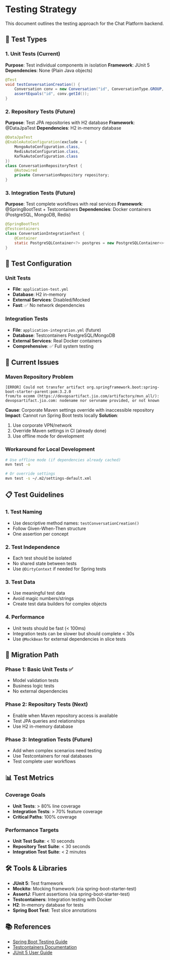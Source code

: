 # Testing Strategy

This document outlines the testing approach for the Chat Platform backend.

## 🧪 Test Types

### 1. Unit Tests (Current)
**Purpose**: Test individual components in isolation
**Framework**: JUnit 5
**Dependencies**: None (Plain Java objects)

```java
@Test
void testConversationCreation() {
    Conversation conv = new Conversation("id", ConversationType.GROUP, "name", "user");
    assertEquals("id", conv.getId());
}
```

### 2. Repository Tests (Future)
**Purpose**: Test JPA repositories with H2 database
**Framework**: @DataJpaTest
**Dependencies**: H2 in-memory database

```java
@DataJpaTest
@EnableAutoConfiguration(exclude = {
    MongoAutoConfiguration.class,
    RedisAutoConfiguration.class,
    KafkaAutoConfiguration.class
})
class ConversationRepositoryTest {
    @Autowired
    private ConversationRepository repository;
}
```

### 3. Integration Tests (Future)
**Purpose**: Test complete workflows with real services
**Framework**: @SpringBootTest + Testcontainers
**Dependencies**: Docker containers (PostgreSQL, MongoDB, Redis)

```java
@SpringBootTest
@Testcontainers
class ConversationIntegrationTest {
    @Container
    static PostgreSQLContainer<?> postgres = new PostgreSQLContainer<>("postgres:15");
}
```

## 🔧 Test Configuration

### Unit Tests
- **File**: `application-test.yml`
- **Database**: H2 in-memory
- **External Services**: Disabled/Mocked
- **Fast**: ✅ No network dependencies

### Integration Tests
- **File**: `application-integration.yml` (future)
- **Database**: Testcontainers PostgreSQL/MongoDB
- **External Services**: Real Docker containers
- **Comprehensive**: ✅ Full system testing

## 🚨 Current Issues

### Maven Repository Problem
```
[ERROR] Could not transfer artifact org.springframework.boot:spring-boot-starter-parent:pom:3.2.0 
from/to ecomm (https://devopsartifact.jio.com/artifactory/mvn_all/): 
devopsartifact.jio.com: nodename nor servname provided, or not known
```

**Cause**: Corporate Maven settings override with inaccessible repository
**Impact**: Cannot run Spring Boot tests locally
**Solution**: 
1. Use corporate VPN/network
2. Override Maven settings in CI (already done)
3. Use offline mode for development

### Workaround for Local Development
```bash
# Use offline mode (if dependencies already cached)
mvn test -o

# Or override settings
mvn test -s ~/.m2/settings-default.xml
```

## 📋 Test Guidelines

### 1. Test Naming
- Use descriptive method names: `testConversationCreation()`
- Follow Given-When-Then structure
- One assertion per concept

### 2. Test Independence
- Each test should be isolated
- No shared state between tests
- Use `@DirtyContext` if needed for Spring tests

### 3. Test Data
- Use meaningful test data
- Avoid magic numbers/strings
- Create test data builders for complex objects

### 4. Performance
- Unit tests should be fast (< 100ms)
- Integration tests can be slower but should complete < 30s
- Use `@MockBean` for external dependencies in slice tests

## 🔄 Migration Path

### Phase 1: Basic Unit Tests ✅
- Model validation tests
- Business logic tests
- No external dependencies

### Phase 2: Repository Tests (Next)
- Enable when Maven repository access is available
- Test JPA queries and relationships
- Use H2 in-memory database

### Phase 3: Integration Tests (Future)
- Add when complex scenarios need testing
- Use Testcontainers for real databases
- Test complete user workflows

## 📊 Test Metrics

### Coverage Goals
- **Unit Tests**: > 80% line coverage
- **Integration Tests**: > 70% feature coverage
- **Critical Paths**: 100% coverage

### Performance Targets
- **Unit Test Suite**: < 10 seconds
- **Repository Test Suite**: < 30 seconds  
- **Integration Test Suite**: < 2 minutes

## 🛠️ Tools & Libraries

- **JUnit 5**: Test framework
- **Mockito**: Mocking framework (via spring-boot-starter-test)
- **AssertJ**: Fluent assertions (via spring-boot-starter-test)
- **Testcontainers**: Integration testing with Docker
- **H2**: In-memory database for tests
- **Spring Boot Test**: Test slice annotations

## 📚 References

- [Spring Boot Testing Guide](https://spring.io/guides/gs/testing-web/)
- [Testcontainers Documentation](https://testcontainers.com/)
- [JUnit 5 User Guide](https://junit.org/junit5/docs/current/user-guide/)
